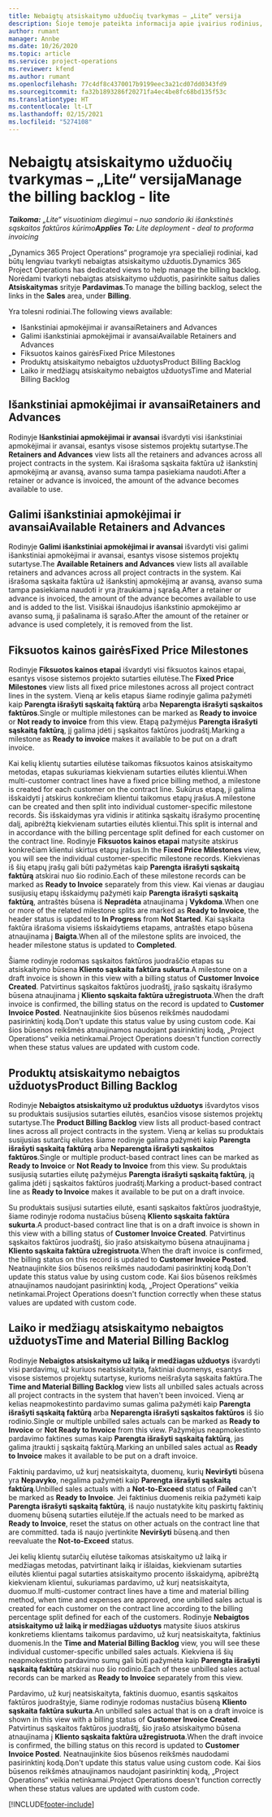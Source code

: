 ```yaml
---
title: Nebaigtų atsiskaitymo užduočių tvarkymas – „Lite“ versija
description: Šioje temoje pateikta informacija apie įvairius rodinius, kuriuos galima naudoti tvarkant nebaigtas atsiskaitymo užduotis.
author: rumant
manager: Annbe
ms.date: 10/26/2020
ms.topic: article
ms.service: project-operations
ms.reviewer: kfend
ms.author: rumant
ms.openlocfilehash: 77c4df8c4370017b9199eec3a21cd07dd0343fd9
ms.sourcegitcommit: fa32b1893286f20271fa4ec4be8fc68bd135f53c
ms.translationtype: HT
ms.contentlocale: lt-LT
ms.lasthandoff: 02/15/2021
ms.locfileid: "5274108"
---
```

# <a name="manage-the-billing-backlog---lite"></a><span data-ttu-id="b0b2b-103">Nebaigtų atsiskaitymo užduočių tvarkymas – „Lite“ versija</span><span class="sxs-lookup"><span data-stu-id="b0b2b-103">Manage the billing backlog - lite</span></span>

<span data-ttu-id="b0b2b-104">_**Taikoma:** „Lite“ visuotiniam diegimui – nuo sandorio iki išankstinės sąskaitos faktūros kūrimo_</span><span class="sxs-lookup"><span data-stu-id="b0b2b-104">_**Applies To:** Lite deployment - deal to proforma invoicing_</span></span>

<span data-ttu-id="b0b2b-105">„Dynamics 365 Project Operations“ programoje yra specialieji rodiniai, kad būtų lengviau tvarkyti nebaigtas atsiskaitymo užduotis.</span><span class="sxs-lookup"><span data-stu-id="b0b2b-105">Dynamics 365 Project Operations has dedicated views to help manage the billing backlog.</span></span> <span data-ttu-id="b0b2b-106">Norėdami tvarkyti nebaigtas atsiskaitymo užduotis, pasirinkite saitus dalies **Atsiskaitymas** srityje **Pardavimas**.</span><span class="sxs-lookup"><span data-stu-id="b0b2b-106">To manage the billing backlog, select the links in the **Sales** area, under **Billing**.</span></span> 

<span data-ttu-id="b0b2b-107">Yra tolesni rodiniai.</span><span class="sxs-lookup"><span data-stu-id="b0b2b-107">The following views available:</span></span>

- <span data-ttu-id="b0b2b-108">Išankstiniai apmokėjimai ir avansai</span><span class="sxs-lookup"><span data-stu-id="b0b2b-108">Retainers and Advances</span></span>
- <span data-ttu-id="b0b2b-109">Galimi išankstiniai apmokėjimai ir avansai</span><span class="sxs-lookup"><span data-stu-id="b0b2b-109">Available Retainers and Advances</span></span>
- <span data-ttu-id="b0b2b-110">Fiksuotos kainos gairės</span><span class="sxs-lookup"><span data-stu-id="b0b2b-110">Fixed Price Milestones</span></span>
- <span data-ttu-id="b0b2b-111">Produktų atsiskaitymo nebaigtos užduotys</span><span class="sxs-lookup"><span data-stu-id="b0b2b-111">Product Billing Backlog</span></span>
- <span data-ttu-id="b0b2b-112">Laiko ir medžiagų atsiskaitymo nebaigtos užduotys</span><span class="sxs-lookup"><span data-stu-id="b0b2b-112">Time and Material Billing Backlog</span></span>

## <a name="retainers-and-advances"></a><span data-ttu-id="b0b2b-113">Išankstiniai apmokėjimai ir avansai</span><span class="sxs-lookup"><span data-stu-id="b0b2b-113">Retainers and Advances</span></span>

<span data-ttu-id="b0b2b-114">Rodinyje **Išankstiniai apmokėjimai ir avansai** išvardyti visi išankstiniai apmokėjimai ir avansai, esantys visose sistemos projektų sutartyse.</span><span class="sxs-lookup"><span data-stu-id="b0b2b-114">The **Retainers and Advances** view lists all the retainers and advances across all project contracts in the system.</span></span> <span data-ttu-id="b0b2b-115">Kai išrašoma sąskaita faktūra už išankstinį apmokėjimą ar avansą, avanso suma tampa pasiekiama naudoti.</span><span class="sxs-lookup"><span data-stu-id="b0b2b-115">After a retainer or advance is invoiced, the amount of the advance becomes available to use.</span></span>

## <a name="available-retainers-and-advances"></a><span data-ttu-id="b0b2b-116">Galimi išankstiniai apmokėjimai ir avansai</span><span class="sxs-lookup"><span data-stu-id="b0b2b-116">Available Retainers and Advances</span></span>

<span data-ttu-id="b0b2b-117">Rodinyje **Galimi išankstiniai apmokėjimai ir avansai** išvardyti visi galimi išankstiniai apmokėjimai ir avansai, esantys visose sistemos projektų sutartyse.</span><span class="sxs-lookup"><span data-stu-id="b0b2b-117">The **Available Retainers and Advances** view lists all available retainers and advances across all project contracts in the system.</span></span> <span data-ttu-id="b0b2b-118">Kai išrašoma sąskaita faktūra už išankstinį apmokėjimą ar avansą, avanso suma tampa pasiekiama naudoti ir yra įtraukiama į sąrašą.</span><span class="sxs-lookup"><span data-stu-id="b0b2b-118">After a retainer or advance is invoiced, the amount of the advance becomes available to use and is added to the list.</span></span> <span data-ttu-id="b0b2b-119">Visiškai išnaudojus išankstinio apmokėjimo ar avanso sumą, ji pašalinama iš sąrašo.</span><span class="sxs-lookup"><span data-stu-id="b0b2b-119">After the amount of the retainer or advance is used completely, it is removed from the list.</span></span>

## <a name="fixed-price-milestones"></a><span data-ttu-id="b0b2b-120">Fiksuotos kainos gairės</span><span class="sxs-lookup"><span data-stu-id="b0b2b-120">Fixed Price Milestones</span></span>

<span data-ttu-id="b0b2b-121">Rodinyje **Fiksuotos kainos etapai** išvardyti visi fiksuotos kainos etapai, esantys visose sistemos projekto sutarties eilutėse.</span><span class="sxs-lookup"><span data-stu-id="b0b2b-121">The **Fixed Price Milestones** view lists all fixed price milestones across all project contract lines in the system.</span></span> <span data-ttu-id="b0b2b-122">Vieną ar kelis etapus šiame rodinyje galima pažymėti kaip **Parengta išrašyti sąskaitą faktūrą** arba **Neparengta išrašyti sąskaitos faktūros**.</span><span class="sxs-lookup"><span data-stu-id="b0b2b-122">Single or multiple milestones can be marked as **Ready to invoice** or **Not ready to invoice** from this view.</span></span> <span data-ttu-id="b0b2b-123">Etapą pažymėjus **Parengta išrašyti sąskaitą faktūrą**, jį galima įdėti į sąskaitos faktūros juodraštį.</span><span class="sxs-lookup"><span data-stu-id="b0b2b-123">Marking a milestone as **Ready to invoice** makes it available to be put on a draft invoice.</span></span>

<span data-ttu-id="b0b2b-124">Kai kelių klientų sutarties eilutėse taikomas fiksuotos kainos atsiskaitymo metodas, etapas sukuriamas kiekvienam sutarties eilutės klientui.</span><span class="sxs-lookup"><span data-stu-id="b0b2b-124">When multi-customer contract lines have a fixed price billing method, a milestone is created for each customer on the contract line.</span></span> <span data-ttu-id="b0b2b-125">Sukūrus etapą, ji galima išskaidyti į atskirus konkrečiam klientui taikomus etapų įrašus.</span><span class="sxs-lookup"><span data-stu-id="b0b2b-125">A milestone can be created and then split into individual customer-specific milestone records.</span></span> <span data-ttu-id="b0b2b-126">Šis išskaidymas yra vidinis ir atitinka sąskaitų išrašymo procentinę dalį, apibrėžtą kiekvienam sutarties eilutės klientui.</span><span class="sxs-lookup"><span data-stu-id="b0b2b-126">This split is internal and in accordance with the billing percentage split defined for each customer on the contract line.</span></span> <span data-ttu-id="b0b2b-127">Rodinyje **Fiksuotos kainos etapai** matysite atskirus konkrečiam klientui skirtus etapų įrašus.</span><span class="sxs-lookup"><span data-stu-id="b0b2b-127">In the **Fixed Price Milestones** view, you will see the individual customer-specific milestone records.</span></span> <span data-ttu-id="b0b2b-128">Kiekvienas iš šių etapų įrašų gali būti pažymėtas kaip **Parengta išrašyti sąskaitą faktūrą** atskirai nuo šio rodinio.</span><span class="sxs-lookup"><span data-stu-id="b0b2b-128">Each of these milestone records can be marked as **Ready to Invoice** separately from this view.</span></span> <span data-ttu-id="b0b2b-129">Kai vienas ar daugiau susijusių etapų išskaidymų pažymėti kaip **Parengta išrašyti sąskaitą faktūrą**, antraštės būsena iš **Nepradėta** atnaujinama į **Vykdoma**.</span><span class="sxs-lookup"><span data-stu-id="b0b2b-129">When one or more of the related milestone splits are marked as **Ready to Invoice**, the header status is updated to **In Progress** from **Not Started**.</span></span> <span data-ttu-id="b0b2b-130">Kai sąskaita faktūra išrašoma visiems išskaidytiems etapams, antraštės etapo būsena atnaujinama į **Baigta**.</span><span class="sxs-lookup"><span data-stu-id="b0b2b-130">When all of the milestone splits are invoiced, the header milestone status is updated to **Completed**.</span></span>

<span data-ttu-id="b0b2b-131">Šiame rodinyje rodomas sąskaitos faktūros juodraščio etapas su atsiskaitymo būsena **Kliento sąskaita faktūra sukurta**.</span><span class="sxs-lookup"><span data-stu-id="b0b2b-131">A milestone on a draft invoice is shown in this view with a billing status of **Customer Invoice Created**.</span></span> <span data-ttu-id="b0b2b-132">Patvirtinus sąskaitos faktūros juodraštį, įrašo sąskaitų išrašymo būsena atnaujinama į **Kliento sąskaita faktūra užregistruota**.</span><span class="sxs-lookup"><span data-stu-id="b0b2b-132">When the draft invoice is confirmed, the billing status on the record is updated to **Customer Invoice Posted**.</span></span> <span data-ttu-id="b0b2b-133">Neatnaujinkite šios būsenos reikšmės naudodami pasirinktinį kodą.</span><span class="sxs-lookup"><span data-stu-id="b0b2b-133">Don't update this status value by using custom code.</span></span> <span data-ttu-id="b0b2b-134">Kai šios būsenos reikšmės atnaujinamos naudojant pasirinktinį kodą, „Project Operations“ veikia netinkamai.</span><span class="sxs-lookup"><span data-stu-id="b0b2b-134">Project Operations doesn't function correctly when these status values are updated with custom code.</span></span>

## <a name="product-billing-backlog"></a><span data-ttu-id="b0b2b-135">Produktų atsiskaitymo nebaigtos užduotys</span><span class="sxs-lookup"><span data-stu-id="b0b2b-135">Product Billing Backlog</span></span>

<span data-ttu-id="b0b2b-136">Rodinyje **Nebaigtos atsiskaitymo už produktus užduotys** išvardytos visos su produktais susijusios sutarties eilutės, esančios visose sistemos projektų sutartyse.</span><span class="sxs-lookup"><span data-stu-id="b0b2b-136">The **Product Billing Backlog** view lists all product-based contract lines across all project contracts in the system.</span></span> <span data-ttu-id="b0b2b-137">Vieną ar kelias su produktais susijusias sutarčių eilutes šiame rodinyje galima pažymėti kaip **Parengta išrašyti sąskaitą faktūrą** arba **Neparengta išrašyti sąskaitos faktūros**.</span><span class="sxs-lookup"><span data-stu-id="b0b2b-137">Single or multiple product-based contract lines can be marked as **Ready to Invoice** or **Not Ready to Invoice** from this view.</span></span> <span data-ttu-id="b0b2b-138">Su produktais susijusią sutarties eilutę pažymėjus **Parengta išrašyti sąskaitą faktūrą**, ją galima įdėti į sąskaitos faktūros juodraštį.</span><span class="sxs-lookup"><span data-stu-id="b0b2b-138">Marking a product-based contract line as **Ready to Invoice** makes it available to be put on a draft invoice.</span></span>

<span data-ttu-id="b0b2b-139">Su produktais susijusi sutarties eilutė, esanti sąskaitos faktūros juodraštyje, šiame rodinyje rodoma nustačius būseną **Kliento sąskaita faktūra sukurta**.</span><span class="sxs-lookup"><span data-stu-id="b0b2b-139">A product-based contract line that is on a draft invoice is shown in this view with a billing status of **Customer Invoice Created**.</span></span> <span data-ttu-id="b0b2b-140">Patvirtinus sąskaitos faktūros juodraštį, šio įrašo atsiskaitymo būsena atnaujinama į **Kliento sąskaita faktūra užregistruota**.</span><span class="sxs-lookup"><span data-stu-id="b0b2b-140">When the draft invoice is confirmed, the billing status on this record is updated to **Customer Invoice Posted**.</span></span> <span data-ttu-id="b0b2b-141">Neatnaujinkite šios būsenos reikšmės naudodami pasirinktinį kodą.</span><span class="sxs-lookup"><span data-stu-id="b0b2b-141">Don't update this status value by using custom code.</span></span> <span data-ttu-id="b0b2b-142">Kai šios būsenos reikšmės atnaujinamos naudojant pasirinktinį kodą, „Project Operations“ veikia netinkamai.</span><span class="sxs-lookup"><span data-stu-id="b0b2b-142">Project Operations doesn't function correctly when these status values are updated with custom code.</span></span>

## <a name="time-and-material-billing-backlog"></a><span data-ttu-id="b0b2b-143">Laiko ir medžiagų atsiskaitymo nebaigtos užduotys</span><span class="sxs-lookup"><span data-stu-id="b0b2b-143">Time and Material Billing Backlog</span></span>

<span data-ttu-id="b0b2b-144">Rodinyje **Nebaigtos atsiskaitymo už laiką ir medžiagas užduotys** išvardyti visi pardavimų, už kuriuos neatsiskaityta, faktiniai duomenys, esantys visose sistemos projektų sutartyse, kurioms neišrašyta sąskaita faktūra.</span><span class="sxs-lookup"><span data-stu-id="b0b2b-144">The **Time and Material Billing Backlog** view lists all unbilled sales actuals across all project contracts in the system that haven't been invoiced.</span></span> <span data-ttu-id="b0b2b-145">Vieną ar kelias neapmokestinto pardavimo sumas galima pažymėti kaip **Parengta išrašyti sąskaitą faktūrą** arba **Neparengta išrašyti sąskaitos faktūros** iš šio rodinio.</span><span class="sxs-lookup"><span data-stu-id="b0b2b-145">Single or multiple unbilled sales actuals can be marked as **Ready to Invoice** or **Not Ready to Invoice** from this view.</span></span> <span data-ttu-id="b0b2b-146">Pažymėjus neapmokestinto pardavimo faktines sumas kaip **Parengta išrašyti sąskaitą faktūrą**, jas galima įtraukti į sąskaitą faktūrą.</span><span class="sxs-lookup"><span data-stu-id="b0b2b-146">Marking an unbilled sales actual as **Ready to Invoice** makes it available to be put on a draft invoice.</span></span>

<span data-ttu-id="b0b2b-147">Faktinių pardavimo, už kurį neatsiskaityta, duomenų, kurių **Neviršyti** būsena yra **Nepavyko**, negalima pažymėti kaip **Parengta išrašyti sąskaitą faktūrą**.</span><span class="sxs-lookup"><span data-stu-id="b0b2b-147">Unbilled sales actuals with a **Not-to-Exceed** status of **Failed** can't be marked as **Ready to Invoice**.</span></span> <span data-ttu-id="b0b2b-148">Jei faktinius duomenis reikia pažymėti kaip **Parengta išrašyti sąskaitą faktūrą**, iš naujo nustatykite kitų paskirtų faktinių duomenų būseną sutarties eilutėje.</span><span class="sxs-lookup"><span data-stu-id="b0b2b-148">If the actuals need to be marked as **Ready to Invoice**, reset the status on other actuals on the contract line that are committed.</span></span> <span data-ttu-id="b0b2b-149">tada iš naujo įvertinkite **Neviršyti** būseną.</span><span class="sxs-lookup"><span data-stu-id="b0b2b-149">and then reevaluate the **Not-to-Exceed** status.</span></span>

<span data-ttu-id="b0b2b-150">Jei kelių klientų sutarčių eilutėse taikomas atsiskaitymo už laiką ir medžiagas metodas, patvirtinant laiką ir išlaidas, kiekvienam sutarties eilutės klientui pagal sutarties atsiskaitymo procento išskaidymą, apibrėžtą kiekvienam klientui, sukuriamas pardavimo, už kurį neatsiskaityta, duomuo.</span><span class="sxs-lookup"><span data-stu-id="b0b2b-150">If multi-customer contract lines have a time and material billing method, when time and expenses are approved, one unbilled sales actual is created for each customer on the contract line according to the billing percentage split defined for each of the customers.</span></span> <span data-ttu-id="b0b2b-151">Rodinyje **Nebaigtos atsiskaitymo už laiką ir medžiagas užduotys** matysite šiuos atskirus konkretiems klientams taikomus pardavimo, už kurį neatsiskaityta, faktinius duomenis.</span><span class="sxs-lookup"><span data-stu-id="b0b2b-151">In the **Time and Material Billing Backlog** view, you will see these individual customer-specific unbilled sales actuals.</span></span> <span data-ttu-id="b0b2b-152">Kiekviena iš šių neapmokestinto pardavimo sumų gali būti pažymėta kaip **Parengta išrašyti sąskaitą faktūrą** atskirai nuo šio rodinio.</span><span class="sxs-lookup"><span data-stu-id="b0b2b-152">Each of these unbilled sales actual records can be marked as **Ready to Invoice** separately from this view.</span></span>

<span data-ttu-id="b0b2b-153">Pardavimo, už kurį neatsiskaityta, faktinis duomuo, esantis sąskaitos faktūros juodraštyje, šiame rodinyje rodomas nustačius būseną **Kliento sąskaita faktūra sukurta**.</span><span class="sxs-lookup"><span data-stu-id="b0b2b-153">An unbilled sales actual that is on a draft invoice is shown in this view with a billing status of **Customer Invoice Created**.</span></span> <span data-ttu-id="b0b2b-154">Patvirtinus sąskaitos faktūros juodraštį, šio įrašo atsiskaitymo būsena atnaujinama į **Kliento sąskaita faktūra užregistruota**.</span><span class="sxs-lookup"><span data-stu-id="b0b2b-154">When the draft invoice is confirmed, the billing status on this record is updated to **Customer Invoice Posted**.</span></span> <span data-ttu-id="b0b2b-155">Neatnaujinkite šios būsenos reikšmės naudodami pasirinktinį kodą.</span><span class="sxs-lookup"><span data-stu-id="b0b2b-155">Don't update this status value using custom code.</span></span> <span data-ttu-id="b0b2b-156">Kai šios būsenos reikšmės atnaujinamos naudojant pasirinktinį kodą, „Project Operations“ veikia netinkamai.</span><span class="sxs-lookup"><span data-stu-id="b0b2b-156">Project Operations doesn't function correctly when these status values are updated with custom code.</span></span>


[!INCLUDE[footer-include](../../includes/footer-banner.md)]